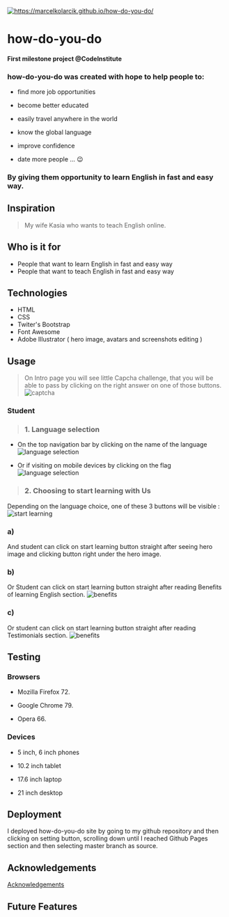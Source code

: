 <a href="https://marcelkolarcik.github.io/how-do-you-do/">
<img src="https://raw.githubusercontent.com/marcelkolarcik/how-do-you-do/master/assets/screenshots/heroimage.gif" title="https://marcelkolarcik.github.io/how-do-you-do/" alt="https://marcelkolarcik.github.io/how-do-you-do/"></a>

# how-do-you-do 

#### First milestone project @CodeInstitute

### how-do-you-do was created with hope to help people to:

* find more job opportunities

* become better educated

* easily travel anywhere in the world

* know the global language

* improve confidence

* date more people ... :wink:

### By giving them opportunity to learn English in fast and easy way.

## Inspiration

> My wife Kasia who wants to teach English online.

## Who  is it for

* People that want to learn English in fast and easy way
* People that want to teach English in fast and easy way

## Technologies

* HTML
* CSS
* Twiter's Bootstrap
* Font Awesome
* Adobe Illustrator ( hero image, avatars and screenshots editing )

## Usage 

> On Intro page you will see little Capcha challenge, that you will be able to pass by
 clicking on the right answer on one of those buttons.
![captcha](https://raw.githubusercontent.com/marcelkolarcik/how-do-you-do/master/assets/screenshots/captcha.png)

### Student
>  ### 1. Language selection

- On the top navigation bar by clicking on the name of the language
![language selection](https://raw.githubusercontent.com/marcelkolarcik/how-do-you-do/master/assets/screenshots/written_languages.png)

- Or if visiting on mobile devices by clicking on the flag
![language selection](https://raw.githubusercontent.com/marcelkolarcik/how-do-you-do/master/assets/screenshots/flags_languages.png)

> ### 2. Choosing to start learning with Us

Depending on the language choice, one of these 3 buttons will be visible :
![start learning](https://raw.githubusercontent.com/marcelkolarcik/how-do-you-do/master/assets/screenshots/start.png)

### a)
And student can click on start learning button straight after seeing hero image and clicking button right under the hero image.

### b) 
Or Student can click on start learning button straight after reading Benefits of learning English section.
![benefits](https://raw.githubusercontent.com/marcelkolarcik/how-do-you-do/master/assets/screenshots/benefits_of.png)

### c)
Or student can click on start learning button straight after reading Testimonials section.
![benefits](https://raw.githubusercontent.com/marcelkolarcik/how-do-you-do/master/assets/screenshots/testimonials.png)






## Testing

### Browsers
* Mozilla Firefox 72.

* Google Chrome 79.

* Opera 66.


### Devices

* 5 inch, 6 inch phones

* 10.2 inch tablet

* 17.6 inch laptop

* 21 inch desktop

## Deployment 

I deployed how-do-you-do site by going to my github repository and then clicking on setting button,
scrolling down until I reached Github Pages section and then selecting master branch as source.

## Acknowledgements

[Acknowledgements](ACKNOWLEDGEMENTS.md)
## Future Features
